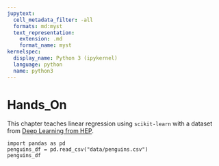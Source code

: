 ```yaml
---
jupytext:
  cell_metadata_filter: -all
  formats: md:myst
  text_representation:
    extension: .md
    format_name: myst
kernelspec:
  display_name: Python 3 (ipykernel)
  language: python
  name: python3
--- 
```


# Hands_On

This chapter teaches linear regression using `scikit-learn` with a dataset from 
[Deep Learning from HEP](https://hsf-training.github.io/deep-learning-intro-for-hep/).

```{code-cell} ipython3
import pandas as pd
penguins_df = pd.read_csv("data/penguins.csv")
penguins_df
```